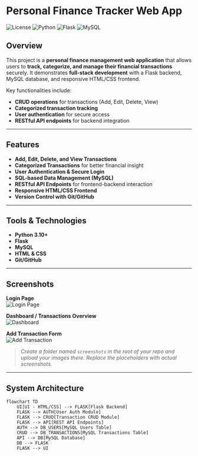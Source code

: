 # Personal Finance Tracker Web App

![License](https://img.shields.io/badge/license-MIT-blue.svg)
![Python](https://img.shields.io/badge/python-3.10+-blue.svg)
![Flask](https://img.shields.io/badge/framework-Flask-success)
![MySQL](https://img.shields.io/badge/database-MySQL-lightgrey)

## Overview

This project is a **personal finance management web application** that allows users to **track, categorize, and manage their financial transactions** securely. It demonstrates **full-stack development** with a Flask backend, MySQL database, and responsive HTML/CSS frontend.

Key functionalities include:
- **CRUD operations** for transactions (Add, Edit, Delete, View)  
- **Categorized transaction tracking**  
- **User authentication** for secure access  
- **RESTful API endpoints** for backend integration  

---

## Features

- **Add, Edit, Delete, and View Transactions**  
- **Categorized Transactions** for better financial insight  
- **User Authentication & Secure Login**  
- **SQL-based Data Management (MySQL)**  
- **RESTful API Endpoints** for frontend-backend interaction  
- **Responsive HTML/CSS Frontend**  
- **Version Control with Git/GitHub**  

---

## Tools & Technologies

- **Python 3.10+**  
- **Flask**  
- **MySQL**  
- **HTML & CSS**  
- **Git/GitHub**  

---

## Screenshots

**Login Page**  
![Login Page](screenshots/1(3).png)  

**Dashboard / Transactions Overview**  
![Dashboard](screenshots/1(1).png)  

**Add Transaction Form**  
![Add Transaction](screenshots/1(2).png)  

> *Create a folder named `screenshots` in the root of your repo and upload your images there. Replace the placeholders with actual screenshots.*

---

## System Architecture

```mermaid
flowchart TD
    UI[UI - HTML/CSS] --> FLASK[Flask Backend]
    FLASK --> AUTH[User Auth Module]
    FLASK --> CRUD[Transaction CRUD Module]
    FLASK --> API[REST API Endpoints]
    AUTH --> DB_USERS[MySQL Users Table]
    CRUD --> DB_TRANSACTIONS[MySQL Transactions Table]
    API --> DB[MySQL Database]
    DB --> FLASK
    FLASK --> UI


